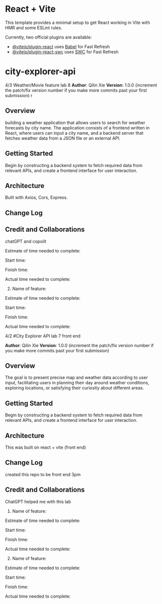 # React + Vite

This template provides a minimal setup to get React working in Vite with HMR and some ESLint rules.

Currently, two official plugins are available:

- [@vitejs/plugin-react](https://github.com/vitejs/vite-plugin-react/blob/main/packages/plugin-react/README.md) uses [Babel](https://babeljs.io/) for Fast Refresh
- [@vitejs/plugin-react-swc](https://github.com/vitejs/vite-plugin-react-swc) uses [SWC](https://swc.rs/) for Fast Refresh
# city-explorer-api


4/3 Weather/Movie feature lab 8
**Author**: Qilin Xie
**Version**: 1.0.0 (increment the patch/fix version number if you make more commits past your first submission)
r
## Overview
building a weather application that allows users to search for weather forecasts by city name. The application consists of a frontend written in React, where users can input a city name, and a backend server that fetches weather data from a JSON file or an external API.

## Getting Started
Begin by constructing a backend system to fetch required data from relevant APIs, and create a frontend interface for user interaction.


## Architecture
Built with Axios, Cors, Express.

## Change Log


## Credit and Collaborations
chatGPT and copoilt

Estimate of time needed to complete: 

Start time: 

Finish time: 

Actual time needed to complete: 


2. Name of feature: 

Estimate of time needed to complete: 

Start time:  

Finish time: 

Actual time needed to complete:







4/2 
#City Explorer API lab 7 front end

**Author**: Qilin Xie
**Version**: 1.0.0 (increment the patch/fix version number if you make more commits past your first submission)

## Overview
The goal is to present precise map and weather data according to user input, facilitating users in planning their day around weather conditions, exploring locations, or satisfying their curiosity about different areas.

## Getting Started
Begin by constructing a backend system to fetch required data from relevant APIs, and create a frontend interface for user interaction.

## Architecture
This was built on react + vite (front end) 

## Change Log
created this repo to be front end 3pm 

## Credit and Collaborations
ChatGPT helped me with this lab


1. Name of feature: 

Estimate of time needed to complete: 

Start time: 

Finish time: 

Actual time needed to complete: 


2. Name of feature: 

Estimate of time needed to complete: 

Start time:  

Finish time: 

Actual time needed to complete:
